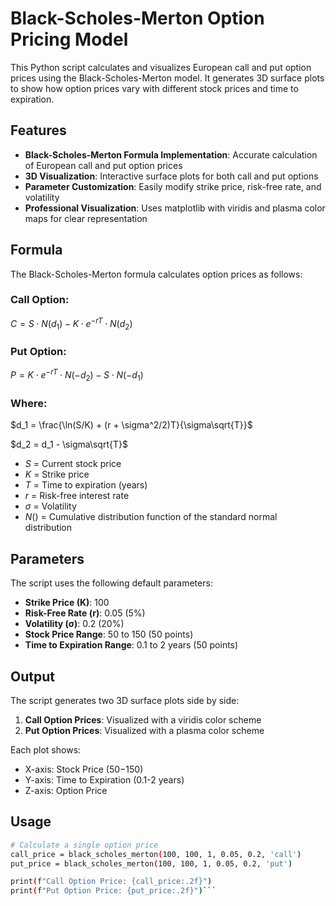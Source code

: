 # Black-Scholes-Merton Option Pricing Model

This Python script calculates and visualizes European call and put option prices using the Black-Scholes-Merton model. It generates 3D surface plots to show how option prices vary with different stock prices and time to expiration.

## Features

- **Black-Scholes-Merton Formula Implementation**: Accurate calculation of European call and put option prices
- **3D Visualization**: Interactive surface plots for both call and put options
- **Parameter Customization**: Easily modify strike price, risk-free rate, and volatility
- **Professional Visualization**: Uses matplotlib with viridis and plasma color maps for clear representation

## Formula

The Black-Scholes-Merton formula calculates option prices as follows:

### Call Option:
$C = S \cdot N(d_1) - K \cdot e^{-rT} \cdot N(d_2)$

### Put Option:
$P = K \cdot e^{-rT} \cdot N(-d_2) - S \cdot N(-d_1)$

### Where:
$d_1 = \frac{\ln(S/K) + (r + \sigma^2/2)T}{\sigma\sqrt{T}}$

$d_2 = d_1 - \sigma\sqrt{T}$

- $S$ = Current stock price
- $K$ = Strike price
- $T$ = Time to expiration (years)
- $r$ = Risk-free interest rate
- $\sigma$ = Volatility
- $N()$ = Cumulative distribution function of the standard normal distribution

## Parameters

The script uses the following default parameters:
- **Strike Price (K)**: 100
- **Risk-Free Rate (r)**: 0.05 (5%)
- **Volatility (σ)**: 0.2 (20%)
- **Stock Price Range**: 50 to 150 (50 points)
- **Time to Expiration Range**: 0.1 to 2 years (50 points)

## Output

The script generates two 3D surface plots side by side:

1. **Call Option Prices**: Visualized with a viridis color scheme
2. **Put Option Prices**: Visualized with a plasma color scheme

Each plot shows:
- X-axis: Stock Price ($50-$150)
- Y-axis: Time to Expiration (0.1-2 years)
- Z-axis: Option Price

## Usage

```bash
# Calculate a single option price
call_price = black_scholes_merton(100, 100, 1, 0.05, 0.2, 'call')
put_price = black_scholes_merton(100, 100, 1, 0.05, 0.2, 'put')

print(f"Call Option Price: {call_price:.2f}")
print(f"Put Option Price: {put_price:.2f}")```
